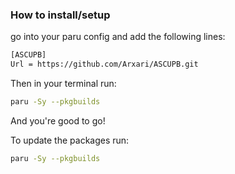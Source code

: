 ### How to install/setup

go into your paru config and add the following lines:
```sh
[ASCUPB]
Url = https://github.com/Arxari/ASCUPB.git
```
Then in your terminal run:
```sh
paru -Sy --pkgbuilds
```
And you're good to go!

To update the packages run:
```sh
paru -Sy --pkgbuilds
```
